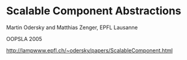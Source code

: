 Scalable Component Abstractions
===============================

Martin Odersky and Matthias Zenger, EPFL Lausanne

OOPSLA 2005

http://lampwww.epfl.ch/~odersky/papers/ScalableComponent.html
